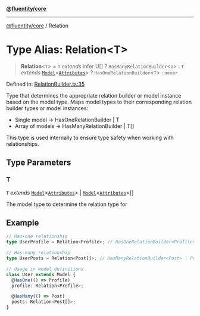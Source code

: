 [**@fluentity/core**](../README.md)

***

[@fluentity/core](../globals.md) / Relation

# Type Alias: Relation\<T\>

> **Relation**\<`T`\> = `T` *extends* infer U[] ? `HasManyRelationBuilder`\<`U`\> : `T` *extends* [`Model`](../classes/Model.md)\<[`Attributes`](../interfaces/Attributes.md)\> ? `HasOneRelationBuilder`\<`T`\> : `never`

Defined in: [RelationBuilder.ts:35](https://github.com/cedricpierre/fluentity-core/blob/aee04245ff8d14d39d656c297dc78341d529dae2/src/RelationBuilder.ts#L35)

Type that determines the appropriate relation builder or model instance based on the model type.
Maps model types to their corresponding relation builder types or model instances:
- Single model -> HasOneRelationBuilder<T> | T
- Array of models -> HasManyRelationBuilder<T> | T[]

This type is used internally to ensure type safety when working with relationships.

## Type Parameters

### T

`T` *extends* [`Model`](../classes/Model.md)\<[`Attributes`](../interfaces/Attributes.md)\> \| [`Model`](../classes/Model.md)\<[`Attributes`](../interfaces/Attributes.md)\>[]

The model type to determine the relation type for

## Example

```typescript
// Has-one relationship
type UserProfile = Relation<Profile>; // HasOneRelationBuilder<Profile> | Profile

// Has-many relationship
type UserPosts = Relation<Post[]>; // HasManyRelationBuilder<Post> | Post[]

// Usage in model definitions
class User extends Model {
  @HasOne(() => Profile)
  profile: Relation<Profile>;

  @HasMany(() => Post)
  posts: Relation<Post[]>;
}
```
